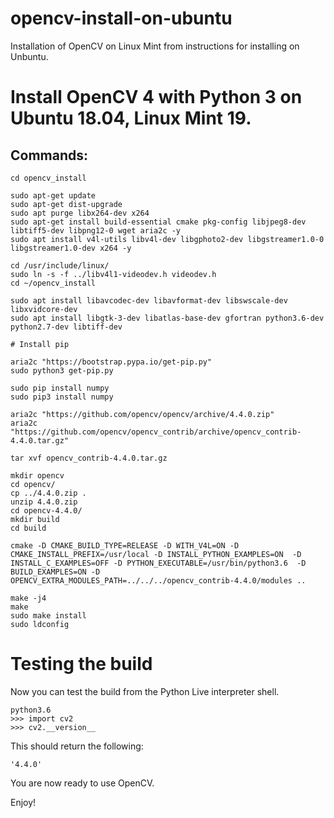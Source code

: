 # opencv-install-on-ubuntu
Installation of OpenCV on Linux Mint from instructions for installing on Unbuntu.

# Install OpenCV 4 with Python 3 on Ubuntu 18.04, Linux Mint 19.

## Commands:

``` mkdir ~/opencv_install
cd opencv_install

sudo apt-get update 
sudo apt-get dist-upgrade
sudo apt purge libx264-dev x264
sudo apt-get install build-essential cmake pkg-config libjpeg8-dev libtiff5-dev libpng12-0 wget aria2c -y
sudo apt install v4l-utils libv4l-dev libgphoto2-dev libgstreamer1.0-0 libgstreamer1.0-dev x264 -y

cd /usr/include/linux/
sudo ln -s -f ../libv4l1-videodev.h videodev.h
cd ~/opencv_install

sudo apt install libavcodec-dev libavformat-dev libswscale-dev libxvidcore-dev 
sudo apt install libgtk-3-dev libatlas-base-dev gfortran python3.6-dev python2.7-dev libtiff-dev

# Install pip

aria2c "https://bootstrap.pypa.io/get-pip.py"
sudo python3 get-pip.py

sudo pip install numpy
sudo pip3 install numpy

aria2c "https://github.com/opencv/opencv/archive/4.4.0.zip"
aria2c "https://github.com/opencv/opencv_contrib/archive/opencv_contrib-4.4.0.tar.gz"

tar xvf opencv_contrib-4.4.0.tar.gz
 
mkdir opencv
cd opencv/
cp ../4.4.0.zip .
unzip 4.4.0.zip
cd opencv-4.4.0/
mkdir build
cd build

cmake -D CMAKE_BUILD_TYPE=RELEASE -D WITH_V4L=ON -D CMAKE_INSTALL_PREFIX=/usr/local -D INSTALL_PYTHON_EXAMPLES=ON  -D INSTALL_C_EXAMPLES=OFF -D PYTHON_EXECUTABLE=/usr/bin/python3.6  -D BUILD_EXAMPLES=ON -D OPENCV_EXTRA_MODULES_PATH=../../../opencv_contrib-4.4.0/modules ..

make -j4
make
sudo make install
sudo ldconfig
```
# Testing the build

Now you can test the build from the Python Live interpreter shell.

```
python3.6
>>> import cv2
>>> cv2.__version__
```
This should return the following:
```
'4.4.0'
```
You are now ready to use OpenCV.

Enjoy!
